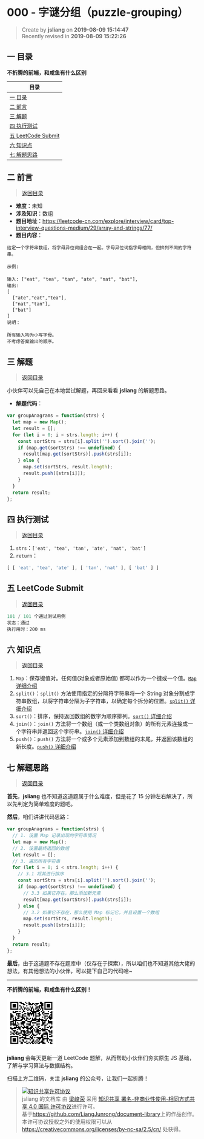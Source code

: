 000 - 字谜分组（puzzle-grouping）
===

> Create by **jsliang** on **2019-08-09 15:14:47**  
> Recently revised in **2019-08-09 15:22:26**

## <a name="chapter-one" id="chapter-one">一 目录</a>

**不折腾的前端，和咸鱼有什么区别**

| 目录 |
| --- | 
| [一 目录](#chapter-one) | 
| <a name="catalog-chapter-two" id="catalog-chapter-two"></a>[二 前言](#chapter-two) |
| <a name="catalog-chapter-three" id="catalog-chapter-three"></a>[三 解题](#chapter-three) |
| <a name="catalog-chapter-four" id="catalog-chapter-four"></a>[四 执行测试](#chapter-four) |
| <a name="catalog-chapter-five" id="catalog-chapter-five"></a>[五 LeetCode Submit](#chapter-five) |
| <a name="catalog-chapter-six" id="catalog-chapter-six"></a>[六 知识点](#chapter-six) |
| <a name="catalog-chapter-seven" id="catalog-chapter-seven"></a>[七 解题思路](#chapter-seven) |

## <a name="chapter-two" id="chapter-two">二 前言</a>

> [返回目录](#chapter-one)

* **难度**：未知
* **涉及知识**：数组
* **题目地址**：https://leetcode-cn.com/explore/interview/card/top-interview-questions-medium/29/array-and-strings/77/
* **题目内容**：

```
给定一个字符串数组，将字母异位词组合在一起。字母异位词指字母相同，但排列不同的字符串。

示例:

输入: ["eat", "tea", "tan", "ate", "nat", "bat"],
输出:
[
  ["ate","eat","tea"],
  ["nat","tan"],
  ["bat"]
]
说明：

所有输入均为小写字母。
不考虑答案输出的顺序。
```

## <a name="chapter-three" id="chapter-three">三 解题</a>

> [返回目录](#chapter-one)

小伙伴可以先自己在本地尝试解题，再回来看看 **jsliang** 的解题思路。

* **解题代码**：

```js
var groupAnagrams = function(strs) {
  let map = new Map();
  let result = [];
  for (let i = 0; i < strs.length; i++) {
    const sortStrs = strs[i].split('').sort().join('');
    if (map.get(sortStrs) !== undefined) {
      result[map.get(sortStrs)].push(strs[i]);
    } else {
      map.set(sortStrs, result.length);
      result.push([strs[i]]);
    }
  }
  return result;
};
```

## <a name="chapter-four" id="chapter-four">四 执行测试</a>

> [返回目录](#chapter-one)

1. `strs`：`['eat', 'tea', 'tan', 'ate', 'nat', 'bat']`
2. `return`：

```js
[ [ 'eat', 'tea', 'ate' ], [ 'tan', 'nat' ], [ 'bat' ] ]
```

## <a name="chapter-five" id="chapter-five">五 LeetCode Submit</a>

> [返回目录](#chapter-one)

```js
101 / 101 个通过测试用例
状态：通过
执行用时：200 ms
```

## <a name="chapter-six" id="chapter-six">六 知识点</a>

> [返回目录](#chapter-one)

1. `Map`：保存键值对。任何值(对象或者原始值) 都可以作为一个键或一个值。[`Map` 详细介绍](https://github.com/LiangJunrong/document-library/blob/master/JavaScript-library/JavaScript/Object/Map.md)
2. `split()`：`split()` 方法使用指定的分隔符字符串将一个 String 对象分割成字符串数组，以将字符串分隔为子字符串，以确定每个拆分的位置。[`split()` 详细介绍](https://github.com/LiangJunrong/document-library/blob/master/JavaScript-library/JavaScript/Function/split.md)
3. `sort()`：排序，保持返回数组的数字为顺序排列。[`sort()` 详细介绍](https://github.com/LiangJunrong/document-library/blob/master/JavaScript-library/JavaScript/Function/sort.md)
4. `join()`：`join()` 方法将一个数组（或一个类数组对象）的所有元素连接成一个字符串并返回这个字符串。[`join()` 详细介绍](https://github.com/LiangJunrong/document-library/blob/master/JavaScript-library/JavaScript/Function/join.md)
5. `push()`：`push()` 方法将一个或多个元素添加到数组的末尾，并返回该数组的新长度。[`push()` 详细介绍](https://github.com/LiangJunrong/document-library/blob/master/JavaScript-library/JavaScript/Function/push.md)

## <a name="chapter-seven" id="chapter-seven">七 解题思路</a>

> [返回目录](#chapter-one)

**首先**，**jsliang** 也不知道这道题属于什么难度，但是花了 15 分钟左右解决了，所以先判定为简单难度的题吧。

**然后**，咱们讲讲代码思路：

```js
var groupAnagrams = function(strs) {
  // 1. 设置 Map 记录出现的字符串情况
  let map = new Map();
  // 2. 设置最终返回的数组
  let result = [];
  // 3. 遍历所有字符串
  for (let i = 0; i < strs.length; i++) {
    // 3.1 将其进行排序
    const sortStrs = strs[i].split('').sort().join('');
    if (map.get(sortStrs) !== undefined) {
      // 3.3 如果它存在，那么添加新元素
      result[map.get(sortStrs)].push(strs[i]);
    } else {
      // 3.2 如果它不存在，那么使用 Map 标记它，并且设置一个数组
      map.set(sortStrs, result.length);
      result.push([strs[i]]);
    }
  }
  return result;
};
```

**最后**，由于这道题不存在题库中（仅存在于探索），所以咱们也不知道其他大佬的想法，有其他想法的小伙伴，可以提下自己的代码哈~

---

**不折腾的前端，和咸鱼有什么区别！**

![图](../../../public-repertory/img/z-small-wechat-public-address.jpg)

**jsliang** 会每天更新一道 LeetCode 题解，从而帮助小伙伴们夯实原生 JS 基础，了解与学习算法与数据结构。

扫描上方二维码，关注 **jsliang** 的公众号，让我们一起折腾！

> <a rel="license" href="http://creativecommons.org/licenses/by-nc-sa/4.0/"><img alt="知识共享许可协议" style="border-width:0" src="https://i.creativecommons.org/l/by-nc-sa/4.0/88x31.png" /></a><br /><span xmlns:dct="http://purl.org/dc/terms/" property="dct:title">jsliang 的文档库</span> 由 <a xmlns:cc="http://creativecommons.org/ns#" href="https://github.com/LiangJunrong/document-library" property="cc:attributionName" rel="cc:attributionURL">梁峻荣</a> 采用 <a rel="license" href="http://creativecommons.org/licenses/by-nc-sa/4.0/">知识共享 署名-非商业性使用-相同方式共享 4.0 国际 许可协议</a>进行许可。<br />基于<a xmlns:dct="http://purl.org/dc/terms/" href="https://github.com/LiangJunrong/document-library" rel="dct:source">https://github.com/LiangJunrong/document-library</a>上的作品创作。<br />本许可协议授权之外的使用权限可以从 <a xmlns:cc="http://creativecommons.org/ns#" href="https://creativecommons.org/licenses/by-nc-sa/2.5/cn/" rel="cc:morePermissions">https://creativecommons.org/licenses/by-nc-sa/2.5/cn/</a> 处获得。